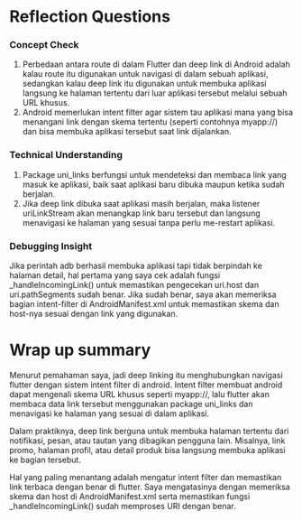 # Reflection Questions

### Concept Check
1. Perbedaan antara route di dalam Flutter dan deep link di Android adalah kalau route itu digunakan untuk navigasi di dalam sebuah aplikasi, sedangkan kalau deep link itu digunakan untuk membuka aplikasi langsung ke halaman tertentu dari luar aplikasi tersebut melalui sebuah URL khusus.
2. Android memerlukan intent filter agar sistem tau aplikasi mana yang bisa menangani link dengan skema tertentu (seperti contohnya myapp://) dan bisa membuka aplikasi tersebut saat link dijalankan.

### Technical Understanding
1. Package uni_links berfungsi untuk mendeteksi dan membaca link yang masuk ke aplikasi, baik saat aplikasi baru dibuka maupun ketika sudah berjalan.
2. Jika deep link dibuka saat aplikasi masih berjalan, maka listener uriLinkStream akan menangkap link baru tersebut dan langsung menavigasi ke halaman yang sesuai tanpa perlu me-restart aplikasi.

### Debugging Insight
Jika perintah adb berhasil membuka aplikasi tapi tidak berpindah ke halaman detail, hal pertama yang saya cek adalah fungsi _handleIncomingLink() untuk memastikan pengecekan uri.host dan uri.pathSegments sudah benar. Jika sudah benar, saya akan memeriksa bagian intent-filter di AndroidManifest.xml untuk memastikan skema dan host-nya sesuai dengan link yang digunakan.

# Wrap up summary
Menurut pemahaman saya, jadi deep linking itu menghubungkan navigasi flutter dengan sistem intent filter di android. Intent filter membuat android dapat mengenali skema URL khusus seperti myapp://, lalu flutter akan membaca data link tersebut menggunakan package uni_links dan menavigasi ke halaman yang sesuai di dalam aplikasi.

Dalam praktiknya, deep link berguna untuk membuka halaman tertentu dari notifikasi, pesan, atau tautan yang dibagikan pengguna lain. Misalnya, link promo, halaman profil, atau detail produk bisa langsung membuka aplikasi ke bagian tersebut.

Hal yang paling menantang adalah mengatur intent filter dan memastikan link terbaca dengan benar di flutter. Saya mengatasinya dengan memeriksa skema dan host di AndroidManifest.xml serta memastikan fungsi _handleIncomingLink() sudah memproses URI dengan benar.
